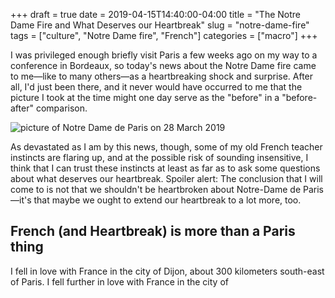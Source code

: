 +++ 
draft = true
date = 2019-04-15T14:40:00-04:00
title = "The Notre Dame Fire and What Deserves our Heartbreak"
slug = "notre-dame-fire" 
tags = ["culture", "Notre Dame fire", "French"]
categories = ["macro"]
+++

I was privileged enough briefly visit Paris a few weeks ago on my way to a conference in Bordeaux, so today's news about the Notre Dame fire came to me—like to many others—as a heartbreaking shock and surprise. After all, I'd just been there, and it never would have occurred to me that the picture I took at the time might one day serve as the "before" in a "before-after" comparison. 

![picture of Notre Dame de Paris on 28 March 2019](https://spencergreenhalgh.com/notre-dame-28-March.jpg)

As devastated as I am by this news, though, some of my old French teacher instincts are flaring up, and at the possible risk of sounding insensitive, I think that I can trust these instincts at least as far as to ask some questions about what deserves our heartbreak. Spoiler alert: The conclusion that I will come to is not that we shouldn't be heartbroken about Notre-Dame de Paris—it's that maybe we ought to extend our heartbreak to a lot more, too. 

## French (and Heartbreak) is more than a Paris thing

I fell in love with France in the city of Dijon, about 300 kilometers south-east of Paris. I fell further in love with France in the city of 